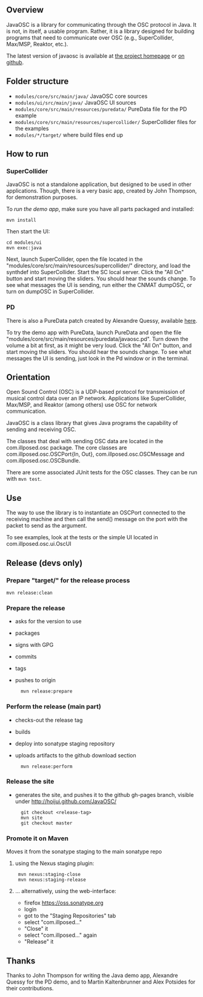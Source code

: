 ## Overview

JavaOSC is a library for communicating through the OSC protocol in Java.
It is not, in itself, a usable program.
Rather, it is a library designed for building programs that need to communicate
over OSC (e.g., SuperCollider, Max/MSP, Reaktor, etc.).

The latest version of javaosc is available at
[the project homepage](http://www.illposed.com/software/javaosc.html)
or
[on github](https://github.com/hoijui/JavaOSC).


## Folder structure

* `modules/core/src/main/java/`                     JavaOSC core sources
* `modules/ui/src/main/java/`                       JavaOSC UI sources
* `modules/core/src/main/resources/puredata/`       PureData file for the PD example
* `modules/core/src/main/resources/supercollider/`  SuperCollider files for the examples
* `modules/*/target/`                               where build files end up


## How to run

### SuperCollider

JavaOSC is not a standalone application, but designed to be used in other applications.
Though, there is a very basic app, created by John Thompson, for demonstration purposes.

To _run the demo app_, make sure you have all parts packaged and installed:

	mvn install

Then start the UI:

	cd modules/ui
	mvn exec:java

Next, launch SuperCollider, open the file located in the
"modules/core/src/main/resources/supercollider/" directory,
and load the synthdef into SuperCollider.
Start the SC local server. 
Click the "All On" button and start moving the sliders.
You should hear the sounds change.
To see what messages the UI is sending, run either the CNMAT dumpOSC,
or turn on dumpOSC in SuperCollider.

### PD

There is also a PureData patch created by Alexandre Quessy,
available [here](http://www.sourcelibre.com/puredata/).

To try the demo app with PureData, launch PureData and open the file 
"modules/core/src/main/resources/puredata/javaosc.pd".
Turn down the volume a bit at first, as it might be very loud.
Click the "All On" button, and start moving the sliders.
You should hear the sounds change.
To see what messages the UI is sending, just look in the Pd window or 
in the terminal.


## Orientation

Open Sound Control (OSC) is a UDP-based protocol for transmission of musical control data over an IP network. Applications like SuperCollider, Max/MSP, and Reaktor (among others) use OSC for network communication.

JavaOSC is a class library that gives Java programs the capability of sending and receiving OSC. 

The classes that deal with sending OSC data are located in the com.illposed.osc package. The core classes are com.illposed.osc.OSCPort{In,  Out}, com.illposed.osc.OSCMessage and com.illposed.osc.OSCBundle.

There are some associated JUnit tests for the OSC classes. They can be run with `mvn test`.


## Use

The way to use the library is to instantiate an OSCPort connected to the receiving machine and then call the send() message on the port with the packet to send as the argument.

To see examples, look at the tests or the simple UI located in com.illposed.osc.ui.OscUI


## Release (devs only)

### Prepare "target/" for the release process

	mvn release:clean

### Prepare the release
* asks for the version to use
* packages
* signs with GPG
* commits
* tags
* pushes to origin

		mvn release:prepare

### Perform the release (main part)
* checks-out the release tag
* builds
* deploy into sonatype staging repository
* uploads artifacts to the github download section

		mvn release:perform

### Release the site
* generates the site, and pushes it to the github gh-pages branch,
  visible under http://hoijui.github.com/JavaOSC/

		git checkout <release-tag>
		mvn site
		git checkout master

### Promote it on Maven
Moves it from the sonatype staging to the main sonatype repo

1. using the Nexus staging plugin:

		mvn nexus:staging-close
		mvn nexus:staging-release

2. ... alternatively, using the web-interface:
	* firefox https://oss.sonatype.org
	* login
	* got to the "Staging Repositories" tab
	* select "com.illposed..."
	* "Close" it
	* select "com.illposed..." again
	* "Release" it


## Thanks

Thanks to John Thompson for writing the Java demo app,
Alexandre Quessy for the PD demo,
and to Martin Kaltenbrunner and Alex Potsides for their contributions.


